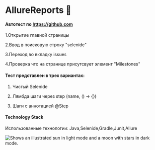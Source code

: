 # AllureReports :briefcase:
#### Автотест по https://github.com

1.Открытие главной страницы

2.Ввод в поисковую строку "selenide"

3.Переход во вкладку issues

4.Проверка что на странице присутсвует элемент "Milestones"

#### Тест представлен в трех вариантах:

1. Чистый Selenide

2. Лямбда шаги через step (name, () -> {})

3. Шаги с аннотацией @Step

#### Technology Stack
Использованные технологии: Java,Selenide,Gradle,Junit,Allure

<picture>
  <img alt="Shows an illustrated sun in light mode and a moon with stars in dark mode." src="https://avatars.dzeninfra.ru/get-zen_doc/1587012/pub_5ccd9b67ffaa2300b352e32a_5ccda2ed02612c00b36f074c/scale_1200">
</picture>
